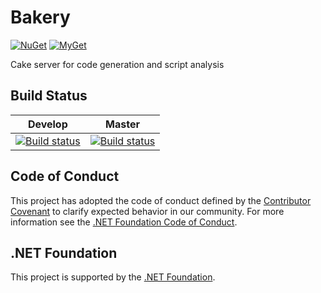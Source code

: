 # Bakery
[![NuGet](https://img.shields.io/nuget/v/Cake.Bakery.svg)](https://www.nuget.org/packages/Cake.Bakery)
[![MyGet](https://img.shields.io/myget/cake/vpre/Cake.Bakery.svg?label=myget)](https://www.myget.org/gallery/cake)

Cake server for code generation and script analysis

## Build Status

|Develop|Master|
|:--:|:--:|
|[![Build status](https://ci.appveyor.com/api/projects/status/ayjo26v8rbhp2eqt/branch/develop?svg=true)](https://ci.appveyor.com/project/cakebuild/bakery/branch/develop)|[![Build status](https://ci.appveyor.com/api/projects/status/ayjo26v8rbhp2eqt/branch/develop?svg=true)](https://ci.appveyor.com/project/cakebuild/bakery/branch/master)|

## Code of Conduct

This project has adopted the code of conduct defined by the [Contributor Covenant](http://contributor-covenant.org/)
to clarify expected behavior in our community.
For more information see the [.NET Foundation Code of Conduct](http://www.dotnetfoundation.org/code-of-conduct).

## .NET Foundation

This project is supported by the [.NET Foundation](http://www.dotnetfoundation.org).
